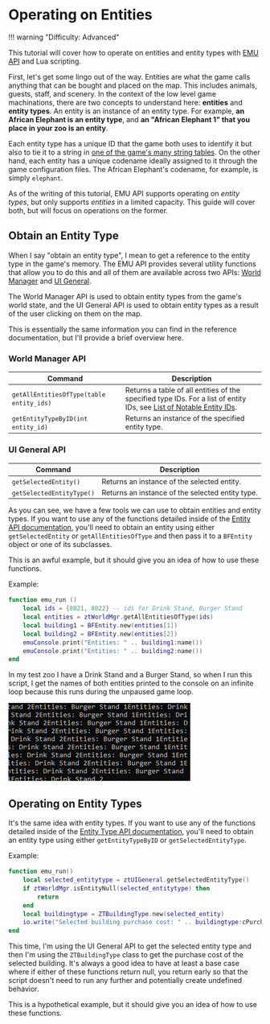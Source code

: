 # Operating on Entities

!!! warning "Difficulty: Advanced"

This tutorial will cover how to operate on entities and entity types with [EMU API](/docs/zt1/reference/emu/index.md) and Lua scripting.

First, let's get some lingo out of the way. Entities are what the game calls anything that can be bought and placed on the map. This includes animals, guests, staff, and scenery. In the context of the low level game machinations, there are two concepts to understand here: **entities** and **entity types**. An entity is an instance of an entity type. For example, **an African Elephant is an entity type**, and **an "African Elephant 1" that you place in your zoo is an entity**. 

Each entity type has a unique ID that the game both uses to identify it but also to tie it to a string in [one of the game's many string tables](/docs/zt1/reference/string-tables/index.md). On the other hand, each entity has a unique codename ideally assigned to it through the game configuration files. The African Elephant's codename, for example, is simply `elephant`.

As of the writing of this tutorial, EMU API supports operating on *entity types*, but only supports *entities* in a limited capacity. This guide will cover both, but will focus on operations on the former.

## Obtain an Entity Type

When I say "obtain an entity type", I mean to get a reference to the entity type in the game's memory. The EMU API provides several utility functions that allow you to do this and all of them are available across two APIs: [World Manager](/docs/zt1/reference/emu/api/worldmanager.md) and [UI General](/docs/zt1/reference/emu/api/uigeneral.md). 

The World Manager API is used to obtain entity types from the game's world state, and the UI General API is used to obtain entity types as a result of the user clicking on them on the map.

This is essentially the same information you can find in the reference documentation, but I'll provide a brief overview here.

### World Manager API

| Command  | Description |
| ------------- | ------------- |
| `getAllEntitiesOfType(table entity_ids)` | Returns a table of all entities of the specified type IDs. For a list of entity IDs, see [List of Notable Entity IDs](/docs/zt1/reference/string-tables/entity-ids.md). |
| `getEntityTypeByID(int entity_id)` | Returns an instance of the specified entity type. |

### UI General API

| Command  | Description |
| ------------- | ------------- |
| `getSelectedEntity()` | Returns an instance of the selected entity. |
| `getSelectedEntityType()` | Returns an instance of the selected entity type. |

As you can see, we have a few tools we can use to obtain entities and entity types. If you want to use any of the functions detailed inside of the [Entity API documentation](/docs/zt1/reference/emu/api/entities.md), you'll need to obtain an entity using either `getSelectedEntity` or `getAllEntitiesOfType` and then pass it to a `BFEntity` object or one of its subclasses.

This is an awful example, but it should give you an idea of how to use these functions.

Example:

```lua
function emu_run ()
    local ids = {8021, 8022} -- ids for Drink Stand, Burger Stand
    local entities = ztWorldMgr.getAllEntitiesOfType(ids)
    local building1 = BFEntity.new(entities[1])
    local building2 = BFEntity.new(entities[2])
    emuConsole.print("Entities: " .. building1:name())
    emuConsole.print("Entities: " .. building2:name())
end
```

In my test zoo I have a Drink Stand and a Burger Stand, so when I run this script, I get the names of both entities printed to the console on an infinite loop because this runs during the unpaused game loop.

![Operating on Entities](./images/op-entities.png)

## Operating on Entity Types

It's the same idea with entity types. If you want to use any of the functions detailed inside of the [Entity Type API documentation](/docs/zt1/reference/emu/api/entitytypes.md), you'll need to obtain an entity type using either `getEntityTypeByID` or `getSelectedEntityType`.

Example:

```lua
function emu_run()
    local selected_entitytype = ztUIGeneral.getSelectedEntityType()
    if ztWorldMgr.isEntityNull(selected_entitytype) then
        return
    end
    local buildingtype = ZTBuildingType.new(selected_entity)
    io.write("Selected building purchase cost: " .. buildingtype:cPurchaseCost())
end
```

This time, I'm using the UI General API to get the selected entity type and then I'm using the `ZTBuildingType` class to get the purchase cost of the selected building. It's always a good idea to have at least a base case where if either of these functions return null, you return early so that the script doesn't need to run any further and potentially create undefined behavior.

This is a hypothetical example, but it should give you an idea of how to use these functions.